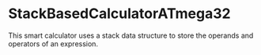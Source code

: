 # StackBasedCalculatorATmega32
This smart calculator uses a stack data structure to store the operands and operators of an expression.
